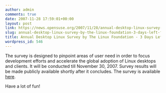 ```yaml
---
author: admin
comments: true
date: 2007-11-28 17:59:01+00:00
layout: post
link: https://news.opensuse.org/2007/11/28/annual-desktop-linux-survey-by-the-linux-foundation-3-days-left-for-participation/
slug: annual-desktop-linux-survey-by-the-linux-foundation-3-days-left-for-participation
title: Annual Desktop Linux Survey by The Linux Foundation - 3 Days Left for Participation
wordpress_id: 546
---
```


The survey is designed to pinpoint areas of user need in order to focus development efforts and accelerate the global adoption of Linux desktops and clients. It will be conducted till November 30, 2007. Survey results will be made publicly available shortly after it concludes. The survey is available [here](https://www.linux-foundation.org/en/2007ClientSurvey).

Have a lot of fun!
